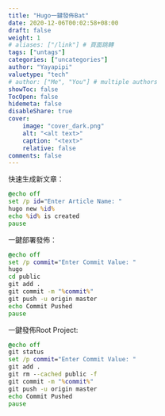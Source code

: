 ```yaml
---
title: "Hugo一鍵發佈Bat"
date: 2020-12-06T00:02:58+08:00
draft: false
weight: 1
# aliases: ["/link"] # 頁面跳轉
tags: ["untags"]
categories: ["uncategories"]
author: "Yayapipi"
valuetype: "tech"
# author: ["Me", "You"] # multiple authors
showToc: false
TocOpen: false
hidemeta: false
disableShare: true
cover:
    image: "cover_dark.png"
    alt: "<alt text>"
    caption: "<text>"
    relative: false
comments: false
---
```


快速生成新文章：

```bat
@echo off
set /p id="Enter Article Name: "
hugo new %id%
echo %id% is created
pause
```

一鍵部署發佈：

```bat
@echo off
set /p commit="Enter Commit Value: "
hugo
cd public
git add .
git commit -m "%commit%"
git push -u origin master
echo Commit Pushed
pause
```


一鍵發佈Root Project:
```bat
@echo off
git status
set /p commit="Enter Commit Value: "
git add .
git rm --cached public -f
git commit -m "%commit%"
git push -u origin master
echo Commit Pushed
pause
```